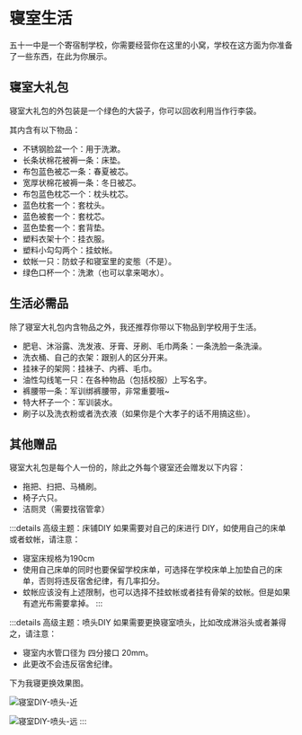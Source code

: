 # 寝室生活

五十一中是一个寄宿制学校，你需要经营你在这里的小窝，学校在这方面为你准备了一些东西，在此为你展示。

## 寝室大礼包

寝室大礼包的外包装是一个绿色的大袋子，你可以回收利用当作行李袋。

其内含有以下物品：

* 不锈钢脸盆一个：用于洗漱。
* 长条状棉花被褥一条：床垫。
* 布包蓝色被芯一条：春夏被芯。
* 宽厚状棉花被褥一条：冬日被芯。
* 布包蓝色枕芯一个：枕头枕芯。
* 蓝色枕套一个：套枕头。
* 蓝色被套一个：套枕芯。
* 蓝色垫套一个：套背垫。
* 塑料衣架十个：挂衣服。
* 塑料小勾勾两个：挂蚊帐。
* 蚊帐一只：防蚊子和寝室里的変態（不是）。
* 绿色口杯一个：洗漱（也可以拿来喝水）。

## 生活必需品

除了寝室大礼包内含物品之外，我还推荐你带以下物品到学校用于生活。

* 肥皂、沐浴露、洗发液、牙膏、牙刷、毛巾两条：一条洗脸一条洗澡。
* 洗衣桶、自己的衣架：跟别人的区分开来。
* 挂袜子的架网：挂袜子、内裤、毛巾。
* 油性勾线笔一只：在各种物品（包括校服）上写名字。
* 裤腰带一条：军训绑裤腰带，非常重要哦~
* 特大杯子一个：军训装水。
* 刷子以及洗衣粉或者洗衣液（如果你是个大孝子的话不用搞这些）。

## 其他赠品

寝室大礼包是每个人一份的，除此之外每个寝室还会赠发以下内容：

* 拖把、扫把、马桶刷。
* 椅子六只。
* 洁厕灵（需要找宿管拿）

:::details 高级主题：床铺DIY
如果需要对自己的床进行 DIY，如使用自己的床单或者蚊帐，请注意：

* 寝室床规格为190cm
* 使用自己床单的同时也要保留学校床单，可选择在学校床单上加垫自己的床单，否则将违反宿舍纪律，有几率扣分。
* 蚊帐应该没有上述限制，也可以选择不挂蚊帐或者挂有骨架的蚊帐。但是如果有遮光布需要拿掉。
:::

:::details 高级主题：喷头DIY
如果需要更换寝室喷头，比如改成淋浴头或者兼得之，请注意：

* 寝室内水管口径为 四分接口 20mm。
* 此更改不会违反宿舍纪律。

下为我寝更换效果图。

![寝室DIY-喷头-近](https://static.wd-ljt.com/ray-51-images/寝室DIY-喷头-近.png?x-oss-process=image/resize,h_1080)

![寝室DIY-喷头-远](https://static.wd-ljt.com/ray-51-images/寝室DIY-喷头-远.png?x-oss-process=image/resize,h_1080)
:::